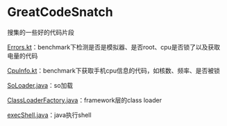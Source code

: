# GreatCodeSnatch

搜集的一些好的代码片段

[Errors.kt](Errors.kt)：benchmark下检测是否是模拟器、是否root、cpu是否锁了以及获取电量的代码

[CpuInfo.kt](CpuInfo.kt)：benchmark下获取手机cpu信息的代码，如核数、频率、是否被锁

[SoLoader.java](SoLoader.java)：so加载

[ClassLoaderFactory.java](ClassLoaderFactory.java)：framework层的class loader

[execShell.java](execShell.java)：java执行shell
